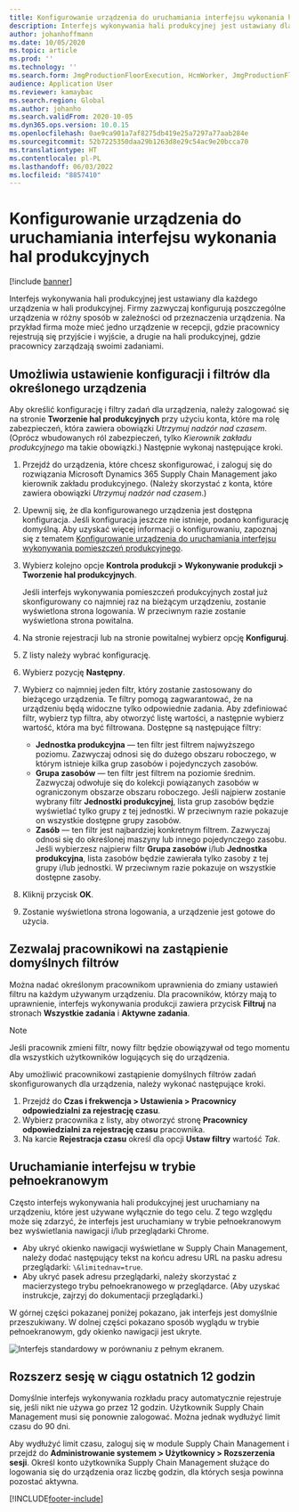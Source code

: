 ```yaml
---
title: Konfigurowanie urządzenia do uruchamiania interfejsu wykonania hal produkcyjnych
description: Interfejs wykonywania hali produkcyjnej jest ustawiany dla każdego urządzenia w hali produkcyjnej. Firmy zazwyczaj konfigurują poszczególne urządzenia w różny sposób w zależności od przeznaczenia urządzenia. Na przykład firma może mieć jedno urządzenie w recepcji, gdzie pracownicy rejestrują się przyjście i wyjście, a drugie na hali produkcyjnej, gdzie pracownicy zarządzają swoimi zadaniami.
author: johanhoffmann
ms.date: 10/05/2020
ms.topic: article
ms.prod: ''
ms.technology: ''
ms.search.form: JmgProductionFloorExecution, HcmWorker, JmgProductionFloorExecutionDeviceConfiguration
audience: Application User
ms.reviewer: kamaybac
ms.search.region: Global
ms.author: johanho
ms.search.validFrom: 2020-10-05
ms.dyn365.ops.version: 10.0.15
ms.openlocfilehash: 0ae9ca901a7af8275db419e25a7297a77aab284e
ms.sourcegitcommit: 52b7225350daa29b1263d8e29c54ac9e20bcca70
ms.translationtype: HT
ms.contentlocale: pl-PL
ms.lasthandoff: 06/03/2022
ms.locfileid: "8857410"
---
```

# <a name="set-up-a-device-to-run-the-production-floor-execution-interface"></a>Konfigurowanie urządzenia do uruchamiania interfejsu wykonania hal produkcyjnych

[!include [banner](../includes/banner.md)]

Interfejs wykonywania hali produkcyjnej jest ustawiany dla każdego urządzenia w hali produkcyjnej. Firmy zazwyczaj konfigurują poszczególne urządzenia w różny sposób w zależności od przeznaczenia urządzenia. Na przykład firma może mieć jedno urządzenie w recepcji, gdzie pracownicy rejestrują się przyjście i wyjście, a drugie na hali produkcyjnej, gdzie pracownicy zarządzają swoimi zadaniami.

## <a name="set-the-configuration-and-filters-for-a-specific-device"></a>Umożliwia ustawienie konfiguracji i filtrów dla określonego urządzenia

Aby określić konfigurację i filtry zadań dla urządzenia, należy zalogować się na stronie **Tworzenie hal produkcyjnych** przy użyciu konta, które ma rolę zabezpieczeń, która zawiera obowiązki *Utrzymuj nadzór nad czasem*. (Oprócz wbudowanych ról zabezpieczeń, tylko *Kierownik zakładu produkcyjnego* ma takie obowiązki.) Następnie wykonaj następujące kroki.

1. Przejdź do urządzenia, które chcesz skonfigurować, i zaloguj się do rozwiązania Microsoft Dynamics 365 Supply Chain Management jako kierownik zakładu produkcyjnego. (Należy skorzystać z konta, które zawiera obowiązki *Utrzymuj nadzór nad czasem*.)
1. Upewnij się, że dla konfigurowanego urządzenia jest dostępna konfiguracja. Jeśli konfiguracja jeszcze nie istnieje, podano konfigurację domyślną. Aby uzyskać więcej informacji o konfigurowaniu, zapoznaj się z tematem [Konfigurowanie urządzenia do uruchamiania interfejsu wykonywania pomieszczeń produkcyjnego](production-floor-execution-configure.md).
1. Wybierz kolejno opcje **Kontrola produkcji \> Wykonywanie produkcji \> Tworzenie hal produkcyjnych**.

    Jeśli interfejs wykonywania pomieszczeń produkcyjnych został już skonfigurowany co najmniej raz na bieżącym urządzeniu, zostanie wyświetlona strona logowania. W przeciwnym razie zostanie wyświetlona strona powitalna.

1. Na stronie rejestracji lub na stronie powitalnej wybierz opcję **Konfiguruj**.
1. Z listy należy wybrać konfigurację.
1. Wybierz pozycję **Następny**.
1. Wybierz co najmniej jeden filtr, który zostanie zastosowany do bieżącego urządzenia. Te filtry pomogą zagwarantować, że na urządzeniu będą widoczne tylko odpowiednie zadania. Aby zdefiniować filtr, wybierz typ filtra, aby otworzyć listę wartości, a następnie wybierz wartość, która ma być filtrowana. Dostępne są następujące filtry:

    - **Jednostka produkcyjna** — ten filtr jest filtrem najwyższego poziomu. Zazwyczaj odnosi się do dużego obszaru roboczego, w którym istnieje kilka grup zasobów i pojedynczych zasobów.
    - **Grupa zasobów** — ten filtr jest filtrem na poziomie średnim. Zazwyczaj odwołuje się do kolekcji powiązanych zasobów w ograniczonym obszarze obszaru roboczego. Jeśli najpierw zostanie wybrany filtr **Jednostki produkcyjnej**, lista grup zasobów będzie wyświetlać tylko grupy z tej jednostki. W przeciwnym razie pokazuje on wszystkie dostępne grupy zasobów.
    - **Zasób** — ten filtr jest najbardziej konkretnym filtrem. Zazwyczaj odnosi się do określonej maszyny lub innego pojedynczego zasobu. Jeśli wybierzesz najpierw filtr **Grupa zasobów**  i/lub **Jednostka produkcyjna**, lista zasobów będzie zawierała tylko zasoby z tej grupy i/lub jednostki. W przeciwnym razie pokazuje on wszystkie dostępne zasoby.

1. Kliknij przycisk **OK**.
1. Zostanie wyświetlona strona logowania, a urządzenie jest gotowe do użycia.

## <a name="allow-a-worker-to-override-the-default-filters"></a>Zezwalaj pracownikowi na zastąpienie domyślnych filtrów

Można nadać określonym pracownikom uprawnienia do zmiany ustawień filtru na każdym używanym urządzeniu. Dla pracowników, którzy mają to uprawnienie, interfejs wykonywania produkcji zawiera przycisk **Filtruj** na stronach **Wszystkie zadania** i **Aktywne zadania**.

> [!NOTE]
> Jeśli pracownik zmieni filtr, nowy filtr będzie obowiązywał od tego momentu dla wszystkich użytkowników logujących się do urządzenia.

Aby umożliwić pracownikowi zastąpienie domyślnych filtrów zadań skonfigurowanych dla urządzenia, należy wykonać następujące kroki.

1. Przejdź do **Czas i frekwencja \> Ustawienia \> Pracownicy odpowiedzialni za rejestrację czasu**.
1. Wybierz pracownika z listy, aby otworzyć stronę **Pracownicy odpowiedzialni za rejestrację czasu** pracownika.
1. Na karcie **Rejestracja czasu** określ dla opcji **Ustaw filtry** wartość *Tak*.

## <a name="run-the-interface-in-full-screen-mode"></a>Uruchamianie interfejsu w trybie pełnoekranowym

Często interfejs wykonywania hali produkcyjnej jest uruchamiany na urządzeniu, które jest używane wyłącznie do tego celu. Z tego względu może się zdarzyć, że interfejs jest uruchamiany w trybie pełnoekranowym bez wyświetlania nawigacji i/lub przeglądarki Chrome.

- Aby ukryć okienko nawigacji wyświetlane w Supply Chain Management, należy dodać następujący tekst na końcu adresu URL na pasku adresu przeglądarki: `\&limitednav=true`.
- Aby ukryć pasek adresu przeglądarki, należy skorzystać z macierzystego trybu pełnoekranowego w przeglądarce. (Aby uzyskać instrukcje, zajrzyj do dokumentacji przeglądarki.)

W górnej części pokazanej poniżej pokazano, jak interfejs jest domyślnie przeszukiwany. W dolnej części pokazano sposób wyglądu w trybie pełnoekranowym, gdy okienko nawigacji jest ukryte.

![Interfejs standardowy w porównaniu z pełnym ekranem.](media/pfei-full-screen.png "Interfejs standardowy w porównaniu z pełnym ekranem")

## <a name="extend-the-session-past-12-hours"></a>Rozszerz sesję w ciągu ostatnich 12 godzin

Domyślnie interfejs wykonywania rozkładu pracy automatycznie rejestruje się, jeśli nikt nie używa go przez 12 godzin. Użytkownik Supply Chain Management musi się ponownie zalogować. Można jednak wydłużyć limit czasu do 90 dni.

Aby wydłużyć limit czasu, zaloguj się w module Supply Chain Management i przejdź do **Administrowanie systemem \> Użytkownicy \> Rozszerzenia sesji**. Określ konto użytkownika Supply Chain Management służące do logowania się do urządzenia oraz liczbę godzin, dla których sesja powinna pozostać aktywna.


[!INCLUDE[footer-include](../../includes/footer-banner.md)]
